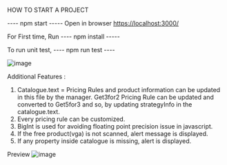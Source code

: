 
HOW TO START A PROJECT

---- npm start -----
Open in browser
[https://localhost:3000/](http://localhost:3000/)

For First time, Run
---- npm install -----

To run unit test,
---- npm run test ----

![image](https://github.com/user-attachments/assets/1f290443-4ae2-4d85-b264-8413f62a8d7e)


Additional Features : 
1. Catalogue.text = Pricing Rules and product information can be updated in this file by the manager.
Get3for2 Pricing Rule can be updated and converted to Get5for3 and so, by updating strategyInfo in the catalogue.text.
2. Every pricing rule can be customized.
3. BigInt is used for avoiding floating point precision issue in javascript.
4. If the free product(vga) is not scanned, alert message is displayed.
5. If any property inside catalogue is missing, alert is displayed.

Preview
![image](https://github.com/user-attachments/assets/114a82f1-201d-41aa-840c-caad284f0217)

